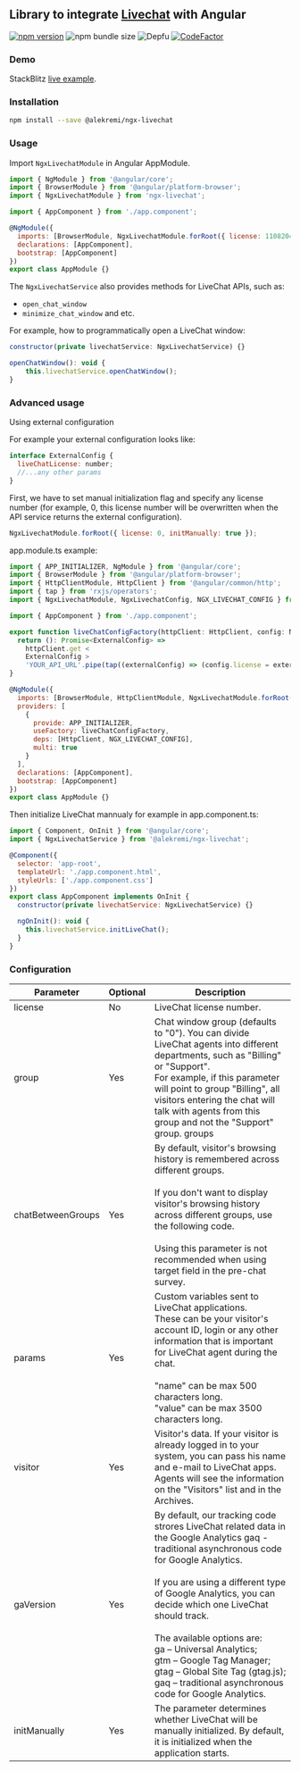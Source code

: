 ## Library to integrate [Livechat](https://www.livechat.com/) with Angular

[![npm version](https://badge.fury.io/js/%40alekremi%2Fngx-livechat.svg)](https://badge.fury.io/js/%40alekremi%2Fngx-livechat)
![npm bundle size](https://img.shields.io/bundlephobia/minzip/@alekremi/ngx-livechat)
![Depfu](https://img.shields.io/depfu/alekremi/ngx-livechat)
[![CodeFactor](https://www.codefactor.io/repository/github/alekremi/ngx-livechat/badge)](https://www.codefactor.io/repository/github/alekremi/ngx-livechat)

### Demo

StackBlitz [live example](https://stackblitz.com/edit/ngx-livechat-example).

### Installation

```bash
npm install --save @alekremi/ngx-livechat
```

### Usage

Import `NgxLivechatModule` in Angular AppModule.

```javascript
import { NgModule } from '@angular/core';
import { BrowserModule } from '@angular/platform-browser';
import { NgxLivechatModule } from 'ngx-livechat';

import { AppComponent } from './app.component';

@NgModule({
  imports: [BrowserModule, NgxLivechatModule.forRoot({ license: 11082047 })],
  declarations: [AppComponent],
  bootstrap: [AppComponent]
})
export class AppModule {}
```

The `NgxLivechatService` also provides methods for LiveChat APIs, such as:

- `open_chat_window`
- `minimize_chat_window` and etc.

For example, how to programmatically open a LiveChat window:

```javascript
constructor(private livechatService: NgxLivechatService) {}

openChatWindow(): void {
    this.livechatService.openChatWindow();
}

```

### Advanced usage

Using external configuration

For example your external configuration looks like:

```javascript
interface ExternalConfig {
  liveChatLicense: number;
  //...any other params
}
```

First, we have to set manual initialization flag and specify any license number (for example, 0, this license number will be overwritten when the API service returns the external configuration).

```javascript
NgxLivechatModule.forRoot({ license: 0, initManually: true });
```

app.module.ts example:

```javascript
import { APP_INITIALIZER, NgModule } from '@angular/core';
import { BrowserModule } from '@angular/platform-browser';
import { HttpClientModule, HttpClient } from '@angular/common/http';
import { tap } from 'rxjs/operators';
import { NgxLivechatModule, NgxLivechatConfig, NGX_LIVECHAT_CONFIG } from '@alekremi/ngx-livechat';

import { AppComponent } from './app.component';

export function liveChatConfigFactory(httpClient: HttpClient, config: NgxLivechatConfig) {
  return (): Promise<ExternalConfig> =>
    httpClient.get <
    ExternalConfig >
    'YOUR_API_URL'.pipe(tap((externalConfig) => (config.license = externalConfig.liveChatLicense))).toPromise();
}

@NgModule({
  imports: [BrowserModule, HttpClientModule, NgxLivechatModule.forRoot({ license: 0, initManually: true })],
  providers: [
    {
      provide: APP_INITIALIZER,
      useFactory: liveChatConfigFactory,
      deps: [HttpClient, NGX_LIVECHAT_CONFIG],
      multi: true
    }
  ],
  declarations: [AppComponent],
  bootstrap: [AppComponent]
})
export class AppModule {}
```

Then initialize LiveChat mannualy for example in app.component.ts:

```javascript
import { Component, OnInit } from '@angular/core';
import { NgxLivechatService } from '@alekremi/ngx-livechat';

@Component({
  selector: 'app-root',
  templateUrl: './app.component.html',
  styleUrls: ['./app.component.css']
})
export class AppComponent implements OnInit {
  constructor(private livechatService: NgxLivechatService) {}

  ngOnInit(): void {
    this.livechatService.initLiveChat();
  }
}
```

### Configuration

| Parameter         | Optional | Description                                                                                                                                                                                                                                                                                                                                                                                                                                                   |
| ----------------- | -------- | ------------------------------------------------------------------------------------------------------------------------------------------------------------------------------------------------------------------------------------------------------------------------------------------------------------------------------------------------------------------------------------------------------------------------------------------------------------- |
| license           | No       | LiveChat license number.                                                                                                                                                                                                                                                                                                                                                                                                                                      |
| group             | Yes      | Chat window group (defaults to "0"). You can divide LiveChat agents into different departments, such as "Billing" or "Support". <br>For example, if this parameter will point to group "Billing", all visitors entering the chat will talk with agents from this group and not the "Support" group. groups                                                                                                                                                    |
| chatBetweenGroups | Yes      | By default, visitor's browsing history is remembered across different groups. <br><br> If you don't want to display visitor's browsing history across different groups, use the following code. <br><br>Using this parameter is not recommended when using target field in the pre-chat survey.                                                                                                                                                               |
| params            | Yes      | Custom variables sent to LiveChat applications.<br>These can be your visitor's account ID, login or any other information that is important for LiveChat agent during the chat. <br><br>"name" can be max 500 characters long.<br>"value" can be max 3500 characters long.                                                                                                                                                                                    |
| visitor           | Yes      | Visitor's data. If your visitor is already logged in to your system, you can pass his name and e-mail to LiveChat apps.<br>Agents will see the information on the "Visitors" list and in the Archives.                                                                                                                                                                                                                                                        |
| gaVersion         | Yes      | By default, our tracking code strores LiveChat related data in the Google Analytics gaq - traditional asynchronous code for Google Analytics.<br><br>If you are using a different type of Google Analytics, you can decide which one LiveChat should track.<br><br>The available options are: <br>ga – Universal Analytics;<br> gtm – Google Tag Manager;<br> gtag – Global Site Tag (gtag.js);<br> gaq – traditional asynchronous code for Google Analytics. |
| initManually      | Yes      | The parameter determines whether LiveChat will be manually initialized. By default, it is initialized when the application starts.                                                                                                                                                                                                                                                                                                                            |
